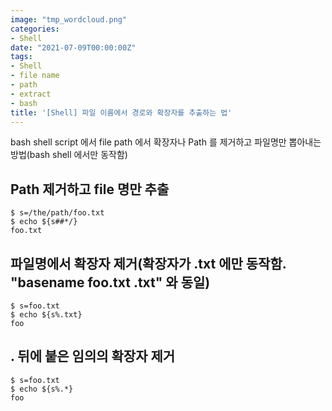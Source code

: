 ```yaml
---
image: "tmp_wordcloud.png"
categories:
- Shell
date: "2021-07-09T00:00:00Z"
tags:
- Shell
- file name
- path
- extract
- bash
title: '[Shell] 파일 이름에서 경로와 확장자를 추출하는 법'
---
```


bash shell script 에서 file path 에서 확장자나 Path 를 제거하고 파일명만 뽑아내는 방법(bash shell 에서만 동작함)

## Path 제거하고 file 명만 추출

```
$ s=/the/path/foo.txt
$ echo ${s##*/}
foo.txt
```

## 파일명에서 확장자 제거(확장자가 .txt 에만 동작함. "basename foo.txt .txt" 와 동일)

```
$ s=foo.txt
$ echo ${s%.txt}
foo
```

## . 뒤에 붙은 임의의 확장자 제거

```
$ s=foo.txt
$ echo ${s%.*}
foo
```